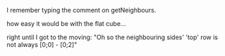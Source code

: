 I remember typing the comment on getNeighbours.

how easy it would be with the flat cube...

right until I got to the moving: "Oh so the neighbouring sides' 'top' row is not always [0;0] - [0;2]"
